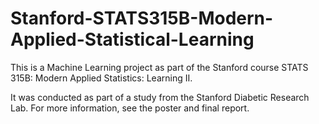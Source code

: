 # Stanford-STATS315B-Modern-Applied-Statistical-Learning

This is a Machine Learning project as part of the Stanford course STATS 315B: Modern Applied Statistics: Learning II.

It was conducted as part of a study from the Stanford Diabetic Research Lab. For more information, see the poster and final report.
